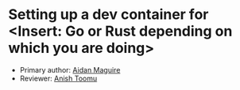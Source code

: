 # Setting up a dev container for <Insert: Go or Rust depending on which you are doing>

* Primary author: [Aidan Maguire](https://github.com/abmag)
* Reviewer: [Anish Toomu](https://github.com/av2mu)


